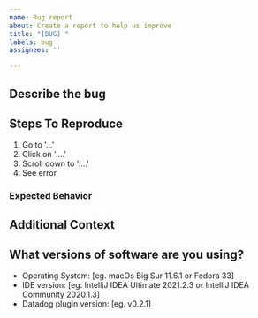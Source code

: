 ```yaml
---
name: Bug report
about: Create a report to help us improve
title: "[BUG] "
labels: bug
assignees: ''

---
```


## Describe the bug
<!-- A clear and concise description of what the bug is.--> 

## Steps To Reproduce
<!-- Please indicate a set of instructions to reproduce. -->
1. Go to '...'
2. Click on '....'
3. Scroll down to '....'
4. See error

<!-- Screenshots! If applicable, add screenshots to help explain your problem. -->

### Expected Behavior
<!-- Tell us how it should work -->


## Additional Context
<!-- Please provide the context and what you're trying to achieve -->


## What versions of software are you using?
- Operating System: [eg. macOs Big Sur 11.6.1 or Fedora 33]
- IDE version: [eg. IntelliJ IDEA Ultimate 2021.2.3 or IntelliJ IDEA Community 2020.1.3] 
- Datadog plugin version: [eg. v0.2.1]
